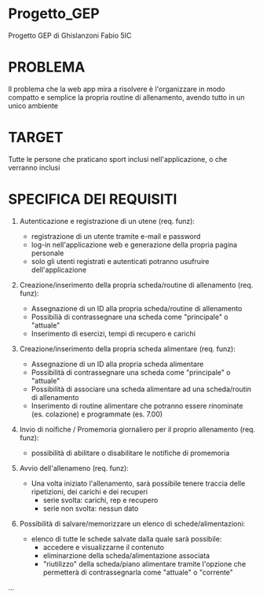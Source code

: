 
# Progetto_GEP
Progetto GEP di Ghislanzoni Fabio 5IC

# PROBLEMA
Il problema che la web app mira a risolvere è l'organizzare in modo compatto e semplice la propria routine di allenamento, avendo tutto in un unico ambiente

# TARGET 
Tutte le persone che praticano sport inclusi nell'applicazione, o che verranno inclusi

# SPECIFICA DEI REQUISITI

1. Autenticazione e registrazione di un utene (req. funz):
   - registrazione di un utente tramite e-mail e password
   - log-in nell'applicazione web e generazione della propria pagina personale
   - solo gli utenti registrati e autenticati potranno usufruire dell'applicazione
     
2. Creazione/inserimento della propria scheda/routine di allenamento (req. funz):
   - Assegnazione di un ID alla propria scheda/routine di allenamento
   - Possibilià di contrassegnare una scheda come "principale" o "attuale"
   - Inserimento di esercizi, tempi di recupero e carichi

3. Creazione/inserimento della propria scheda alimentare (req. funz):
   - Assegnazione di un ID alla propria scheda alimentare
   - Possibilità di contrassegnare una scheda come "principale" o "attuale"
   - Possibilità di associare una scheda alimentare ad una scheda/routin di allenamento
   - Inserimento di routine alimentare che potranno essere rinominate (es. colazione) e programmate (es. 7.00)

4. Invio di noifiche / Promemoria giornaliero per il proprio allenamento (req. funz):
   - possibilità di abilitare o disabilitare le notifiche di promemoria
  
5. Avvio dell'allenameno (req. funz):
   - Una volta iniziato l'allenamento, sarà possibile tenere traccia delle ripetizioni, dei carichi e dei recuperi
     - serie svolta: carichi, rep e recupero
     - serie non svolta: nessun dato

6. Possibilità di salvare/memorizzare un elenco di schede/alimentazioni:
   - elenco di tutte le schede salvate dalla quale sarà possibile:
     - accedere e visualizzarne il contenuto
     - eliminarzione della scheda/alimentazione associata
     - "riutilizzo" della scheda/piano alimentare tramite l'opzione che permetterà di contrassegnarla come "attuale" o "corrente"

...
